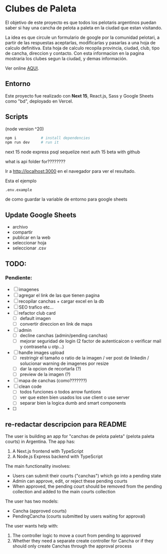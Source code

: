 # Clubes de Paleta

El objetivo de este proyecto es que todos los pelotaris argentinos puedan saber si hay una cancha de pelota a paleta en la ciudad que estan visitando.

La idea es que circule un formulario de google por la comunidad pelotari, a partir de las respuestas aceptarlas, modificarlas y pasarlas a una hoja de calculo definitiva. Esta hoja de calculo recopila provincia, ciudad, club, tipo de cancha, direccion y contacto.
Con esta informacion en la pagina mostraria los clubes segun la ciudad, y demas información.

Ver online [AQUI](https://clubes-paleta.vercel.app/).

## Entorno

Este proyecto fue realizado con **Next 15**, React.js, Sass y Google Sheets como "bd", deployado en Vercel.

## Scripts
(node version ^20)
```bash
npm i           # install dependencies
npm run dev     # run it
```

next 15
node express psql sequelize
next auth 15 beta with github

what is api folder for????????

Ir a [http://localhost:3000](http://localhost:3000) en el navegador para ver el resultado.

Esta el ejemplo
```
.env.example 
```
de como guardar la variable de entorno para google sheets

## Update Google Sheets

- archivo
- compartir
- publicar en la web
- seleccionar hoja
- seleccionar .csv


## TODO:

### Pendiente:
- [ ] imagenes
- [ ] agregar el link de las que tienen pagina
- [ ] recopilar canchas + cargar excel en la db
- [ ] SEO trafico etc...
- [ ] refactor club card
    - [ ] default imagen
    - [ ] convertir direccion en link de maps
- [ ] admin
    - [ ] decline canchas (admin/pending canchas)
    - [ ] mejorar seguridad de login (2 factor de autenticaicon o verificar mail y contraseña u otp...)
- [ ] handle images upload
    - [ ] restringir el tamaño o ratio de la imagen / ver post de linkedin / solucionar warning de imagenes por resize
    - [ ] dar la opcion de recortarla (?)
    - [ ] preview de la imagen (?)
- [ ] mapa de canchas (como???????)
- [ ] clean code
    - [ ] todos funciones o todos arrow funtions
    - [ ] ver que esten bien usados los use client o use server
    - [ ] separar bien la logica dumb and smart components
- [ ] 





## re-redactar descripcion para README

The user is building an app for "canchas de pelota paleta" (pelota paleta courts) in Argentina. The app has:

1. A Next.js frontend with TypeScript
2. A Node.js Express backend with TypeScript


The main functionality involves:

- Users can submit their courts ("canchas") which go into a pending state
- Admin can approve, edit, or reject these pending courts
- When approved, the pending court should be removed from the pending collection and added to the main courts collection


The user has two models:

- Cancha (approved courts)
- PendingCancha (courts submitted by users waiting for approval)


The user wants help with:

1. The controller logic to move a court from pending to approved
2. Whether they need a separate create controller for Cancha or if they should only create Canchas through the approval process